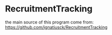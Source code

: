 # RecruitmentTracking

the main source of this program come from: https://github.com/ignatiusck/RecruitmentTracking
